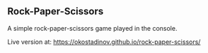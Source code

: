 ## Rock-Paper-Scissors

A simple rock-paper-scissors game played in the console.

Live version at: https://okostadinov.github.io/rock-paper-scissors/
